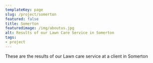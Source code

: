 ```yaml
---
templateKey: page
slug: /project/somerton
featured: false
title: Somerton
featuredimage: /img/aboutus.jpg
alt: Results of our Lawn Care Service in Somerton
tags:
- project
---
```

These are the results of our Lawn care service at a client in Somerton


